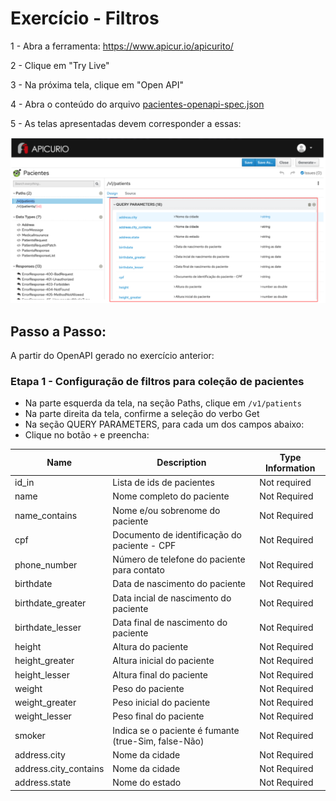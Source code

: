# Exercício - Filtros

1 - Abra a ferramenta:
https://www.apicur.io/apicurito/

2 - Clique em "Try Live"

3 - Na próxima tela, clique em "Open API"
 
4 - Abra o conteúdo do arquivo [pacientes-openapi-spec.json](pacientes-openapi-spec.json)

5 - As telas apresentadas devem corresponder a essas:

![print01.png](print01.png)

## Passo a Passo:

A partir do OpenAPI gerado no exercício anterior:

### Etapa 1 - Configuração de filtros para coleção de pacientes

* Na parte esquerda da tela, na seção Paths, clique em `/v1/patients`
* Na parte direita da tela, confirme a seleção do verbo Get
* Na seção QUERY PARAMETERS, para cada um dos campos abaixo:
* Clique no botão `+` e preencha:

Name | Description | Type Information
-----|-------------|-----------------
id_in | Lista de ids de pacientes | Not required | String as String
name | Nome completo do paciente | Not Required | String as String
name_contains | Nome e/ou sobrenome do paciente  | Not Required | String as String
cpf | Documento de identificação do paciente - CPF | Not Required | String as String
phone_number | Número de telefone do paciente para contato | Not Required | String as String
birthdate | Data de nascimento do paciente | Not Required | String as Date
birthdate_greater | Data incial de nascimento do paciente | Not Required | String as Date
birthdate_lesser | Data final de nascimento do paciente | Not Required | String as Date
height | Altura do paciente | Not Required | Number as Double
height_greater | Altura inicial do paciente | Not Required | Number as Double
height_lesser | Altura final do paciente | Not Required | Number as Double
weight | Peso do paciente | Not Required | Integer as 32-Bit Integer
weight_greater | Peso inicial do paciente | Not Required | Integer as 32-Bit Integer
weight_lesser | Peso final do paciente | Not Required | Integer as 32-Bit Integer
smoker | Indica se o paciente é fumante (true-Sim, false-Não) | Not Required | Boolean
address.city | Nome da cidade | Not Required | String as String
address.city_contains | Nome da cidade | Not Required | String as String
address.state | Nome do estado | Not Required | String as String